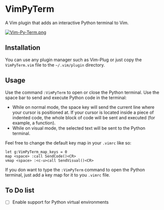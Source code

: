 # VimPyTerm

A Vim plugin that adds an interactive Python terminal to Vim.

[![Vim-Py-Term.png](https://i.postimg.cc/YCDCHP9y/Vim-Py-Term.png)](https://postimg.cc/BjD05M2x)

## Installation

You can use any plugin manager such as Vim-Plug or just copy the `VimPyTerm.vim` file to the `~/.vim/plugin` directory.

## Usage

Use the command `:VimPyTerm` to open or close the Python terminal. Use the space bar to send and execute Python code in the terminal:

- While on normal mode, the space key will send the current line where your cursor is positioned at. If your cursor is located inside a piece of indented code, the whole block of code will be sent and executed (for example, a function). 
- While on visual mode, the selected text will be sent to the Python terminal.

Feel free to change the default key map in your `.vimrc` like so:

```
let g:VimPyTerm_map_keys = 0
map <space> :call SendCode()<CR>
vmap <space> :<c-u>call SendVisual()<CR>
```

If you don want to type the `:VimPyTerm` command to open the Python terminal, just add a key map for it to you `.vimrc` file.


## To Do list

- [ ] Enable support for Python virtual environments
